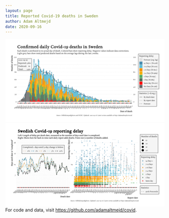 ```yaml
---
layout: page
title: Reported Covid-19 deaths in Sweden
author: Adam Altmejd
date: 2020-09-16
---
```


![Graph of Swedish Covid-19 deaths with reporting delay.](deaths_lag_sweden_2020-09-16.png "Swedish Covid-19 deaths.")
![Graph of Swedish Covid-19 reporting delay in daily deaths.](lag_trend_sweden_2020-09-16.png "Trend in Swedish Covid-19 mortality reporting delay.")
For code and data, visit <https://github.com/adamaltmejd/covid>.
